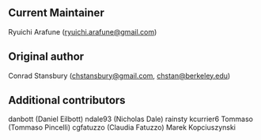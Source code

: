 ## Current Maintainer
Ryuichi Arafune (ryuichi.arafune@gmail.com)

## Original author

Conrad Stansbury (chstansbury@gmail.com, chstan@berkeley.edu)

## Additional contributors

danbott (Daniel Eilbott)
ndale93 (Nicholas Dale)
rainsty
kcurrier6
Tommaso (Tommaso Pincelli)
cgfatuzzo (Claudia Fatuzzo)
Marek Kopciuszynski
